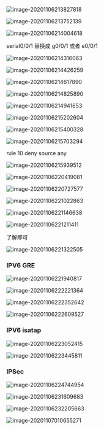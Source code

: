 



![image-20201106213827818](assets/%E5%91%BD%E4%BB%A4%E4%B8%93%E9%A2%98/image-20201106213827818.png)



![image-20201106213752139](assets/%E5%91%BD%E4%BB%A4%E4%B8%93%E9%A2%98/image-20201106213752139.png)





![image-20201106214004618](assets/%E5%91%BD%E4%BB%A4%E4%B8%93%E9%A2%98/image-20201106214004618.png)



serial0/0/1 替换成 g0/0/1 或者 e0/0/1

![image-20201106214316063](assets/%E5%91%BD%E4%BB%A4%E4%B8%93%E9%A2%98/image-20201106214316063.png)



![image-20201106214426259](assets/%E5%91%BD%E4%BB%A4%E4%B8%93%E9%A2%98/image-20201106214426259.png)

![image-20201106214617890](assets/%E5%91%BD%E4%BB%A4%E4%B8%93%E9%A2%98/image-20201106214617890.png)





![image-20201106214825890](assets/%E5%91%BD%E4%BB%A4%E4%B8%93%E9%A2%98/image-20201106214825890.png)



![image-20201106214941653](assets/%E5%91%BD%E4%BB%A4%E4%B8%93%E9%A2%98/image-20201106214941653.png)



![image-20201106215202604](assets/%E5%91%BD%E4%BB%A4%E4%B8%93%E9%A2%98/image-20201106215202604.png)





![image-20201106215400328](assets/%E5%91%BD%E4%BB%A4%E4%B8%93%E9%A2%98/image-20201106215400328.png)

![image-20201106215703294](assets/%E5%91%BD%E4%BB%A4%E4%B8%93%E9%A2%98/image-20201106215703294.png)



rule 10 deny source any

![image-20201106215939512](assets/%E5%91%BD%E4%BB%A4%E4%B8%93%E9%A2%98/image-20201106215939512.png)



![image-20201106220419081](assets/%E5%91%BD%E4%BB%A4%E4%B8%93%E9%A2%98/image-20201106220419081.png)



![image-20201106220727577](assets/%E5%91%BD%E4%BB%A4%E4%B8%93%E9%A2%98/image-20201106220727577.png)

![image-20201106221022863](assets/%E5%91%BD%E4%BB%A4%E4%B8%93%E9%A2%98/image-20201106221022863.png)



![image-20201106221146638](assets/%E5%91%BD%E4%BB%A4%E4%B8%93%E9%A2%98/image-20201106221146638.png)



![image-20201106221211411](assets/%E5%91%BD%E4%BB%A4%E4%B8%93%E9%A2%98/image-20201106221211411.png)



了解即可

![image-20201106221322505](assets/%E5%91%BD%E4%BB%A4%E4%B8%93%E9%A2%98/image-20201106221322505.png)





### IPV6 GRE



![image-20201106221940817](assets/%E5%91%BD%E4%BB%A4%E4%B8%93%E9%A2%98/image-20201106221940817.png)

![image-20201106222221364](assets/%E5%91%BD%E4%BB%A4%E4%B8%93%E9%A2%98/image-20201106222221364.png)

![image-20201106222352642](assets/%E5%91%BD%E4%BB%A4%E4%B8%93%E9%A2%98/image-20201106222352642.png)

![image-20201106222609527](assets/%E5%91%BD%E4%BB%A4%E4%B8%93%E9%A2%98/image-20201106222609527.png)





### IPV6 isatap

![image-20201106223052415](assets/%E5%91%BD%E4%BB%A4%E4%B8%93%E9%A2%98/image-20201106223052415.png)

![image-20201106223445811](assets/%E5%91%BD%E4%BB%A4%E4%B8%93%E9%A2%98/image-20201106223445811.png)





### IPSec



![image-20201106224744954](assets/%E5%91%BD%E4%BB%A4%E4%B8%93%E9%A2%98/image-20201106224744954.png)





![image-20201106231609683](assets/%E5%91%BD%E4%BB%A4%E4%B8%93%E9%A2%98/image-20201106231609683.png)

![image-20201106232205663](assets/%E5%91%BD%E4%BB%A4%E4%B8%93%E9%A2%98/image-20201106232205663.png)



![image-20201107010655271](assets/%E5%91%BD%E4%BB%A4%E4%B8%93%E9%A2%98/image-20201107010655271.png)